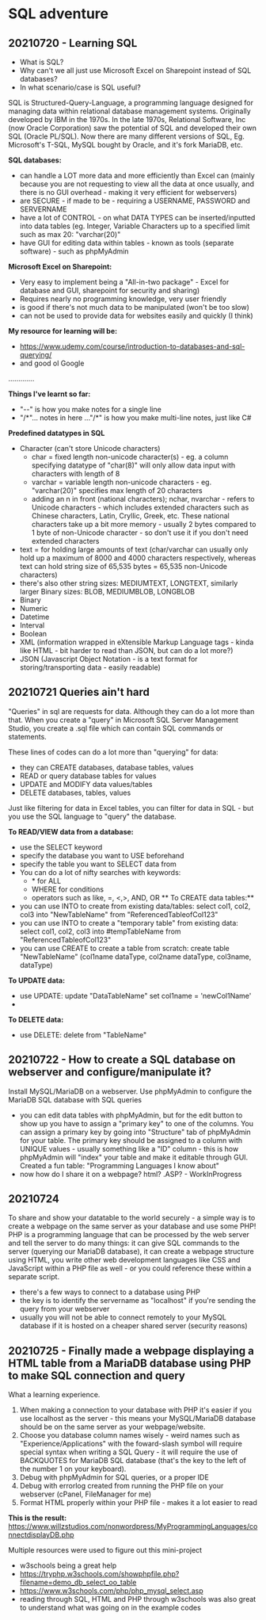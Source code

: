 # SQL adventure
## 20210720 - Learning SQL
- What is SQL?
- Why can't we all just use Microsoft Excel on Sharepoint instead of SQL databases?
- In what scenario/case is SQL useful?

SQL is Structured-Query-Language, a programming language designed for managing data within relational database management systems. Originally developed by IBM in the 1970s. In the late 1970s, Relational Software, Inc (now Oracle Corporation) saw the potential of SQL and developed their own SQL (Oracle PL/SQL). Now there are many different versions of SQL, Eg. Microsoft's T-SQL, MySQL bought by Oracle, and it's fork MariaDB, etc.

**SQL databases:**
- can handle a LOT more data and more efficiently than Excel can (mainly because you are not requesting to view all the data at once usually, and there is no GUI overhead - making it very efficient for webservers)
- are SECURE - if made to be - requiring a USERNAME, PASSWORD and SERVERNAME
- have a lot of CONTROL - on what DATA TYPES can be inserted/inputted into data tables (eg. Integer, Variable Characters up to a specified limit such as max 20: "varchar(20)"
- have GUI for editing data within tables - known as tools (separate software) - such as phpMyAdmin


**Microsoft Excel on Sharepoint:**
- Very easy to implement being a "All-in-two package" - Excel for database and GUI, sharepoint for security and sharing)
- Requires nearly no programming knowledge, very user friendly
- is good if there's not much data to be manipulated (won't be too slow)
- can not be used to provide data for websites easily and quickly (I think)

**My resource for learning will be:**
- https://www.udemy.com/course/introduction-to-databases-and-sql-querying/
- and good ol Google

.............

**Things I've learnt so far:**
- "--" is how you make notes for a single line
- "/*"... notes in here ..."/\*" is how you make multi-line notes, just like C#


**Predefined datatypes in SQL**
- Character (can't store Unicode characters)
  - char = fixed length non-unicode character(s) - eg. a column specifying datatype of "char(8)" will only allow data input with characters with length of 8
  - varchar = variable length non-unicode characters - eg. "varchar(20)" specifies max length of 20 characters
  - adding an n in front (national characters); nchar, nvarchar - refers to Unicode characters - which includes extended characters such as Chinese characters, Latin, Cryllic, Greek, etc. These national characters take up a bit more memory - usually 2 bytes compared to 1 byte of non-Unicode character - so don't use it if you don't need extended characters 
- text = for holding large amounts of text (char/varchar can usually only hold up a maximum of 8000 and 4000 characters respectively, whereas text can hold string size of 65,535 bytes = 65,535 non-Unicode characters)
- there's also other string sizes: MEDIUMTEXT, LONGTEXT, similarly larger Binary sizes: BLOB, MEDIUMBLOB, LONGBLOB
- Binary 
- Numeric
- Datetime
- Interval
- Boolean
- XML (information wrapped in eXtensible Markup Language tags - kinda like HTML - bit harder to read than JSON, but can do a lot more?)
- JSON (Javascript Object Notation - is a text format for storing/transporting data - easily readable)


## 20210721 Queries ain't hard
"Queries" in sql are requests for data. Although they can do a lot more than that.
When you create a "query" in Microsoft SQL Server Management Studio, you create a .sql file which can contain SQL commands or statements.

These lines of codes can do a lot more than "querying" for data:
- they can CREATE databases, database tables, values
- READ or query database tables for values
- UPDATE and MODIFY data values/tables
- DELETE databases, tables, values

Just like filtering for data in Excel tables, you can filter for data in SQL - but you use the SQL language to "query" the database.

**To READ/VIEW data from a database:**
- use the SELECT keyword
- specify the database you want to USE beforehand
- specify the table you want to SELECT data from
- You can do a lot of nifty searches with keywords:
  - \* for ALL
  - WHERE for conditions
  - operators such as like, =, <,>, AND, OR
**
To CREATE data tables:**
- you can use INTO to create from existing data/tables: select col1, col2, col3 into "NewTableName" from "ReferencedTableofCol123"
- you can use INTO to create a "temporary table" from existing data: select col1, col2, col3 into #tempTableName from "ReferencedTableofCol123"
- you can use CREATE to create a table from scratch: create table "NewTableName" (col1name dataType, col2name dataType, col3name, dataType)

**To UPDATE data:**
- use UPDATE: update "DataTableName" set col1name = 'newCol1Name'
- 

**To DELETE data:**
- use DELETE: delete from "TableName"

## 20210722 - How to create a SQL database on webserver and configure/manipulate it?

Install MySQL/MariaDB on a webserver.
Use phpMyAdmin to configure the MariaDB SQL database with SQL queries 
- you can edit data tables with phpMyAdmin, but for the edit button to show up you have to assign a "primary key" to one of the columns. You can assign a primary key by going into "Structure" tab of phpMyAdmin for your table. The primary key should be assigned to a column with UNIQUE values - usually something like a "ID" column - this is how phpMyAdmin will "index" your table and make it editable through GUI.
Created a fun table: "Programming Languages I know about"
- now how do I share it on a webpage? html? .ASP? - WorkInProgress

## 20210724
To share and show your datatable to the world securely - a simple way is to create a webpage on the same server as your database and use some PHP! PHP is a programming language that can be processed by the web server and tell the server to do many things: it can give SQL commands to the server (querying our MariaDB database), it can create a webpage structure using HTML, you write other web development languages like CSS and JavaScript within a PHP file as well - or you could reference these within a separate script.  

- there's a few ways to connect to a database using PHP
- the key is to identify the servername as "localhost" if you're sending the query from your webserver
- usually you will not be able to connect remotely to your MySQL database if it is hosted on a cheaper shared server (security reasons)

## 20210725 - Finally made a webpage displaying a HTML table from a MariaDB database using PHP to make SQL connection and query
What a learning experience.
1. When making a connection to your database with PHP it's easier if you use localhost as the server - this means your MySQL/MariaDB database should be on the same server as your webpage/website.
2. Choose you database column names wisely - weird names such as "Experience/Applications" with the foward-slash symbol will require special syntax when writing a SQL Query - it will require the use of BACKQUOTES for MariaDB SQL database (that's the key to the left of the number 1 on your keyboard).
3. Debug with phpMyAdmin for SQL queries, or a proper IDE
4. Debug with errorlog created from running the PHP file on your webserver (cPanel, FileManager for me)
5. Format HTML properly within your PHP file - makes it a lot easier to read

**This is the result:**
https://www.willzstudios.com/nonwordpress/MyProgrammingLanguages/connectdisplayDB.php

Multiple resources were used to figure out this  mini-project
- w3schools being a great help
- https://tryphp.w3schools.com/showphpfile.php?filename=demo_db_select_oo_table
- https://www.w3schools.com/php/php_mysql_select.asp
- reading through SQL, HTML and PHP through w3schools was also great to understand what was going on in the example codes





